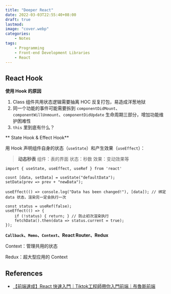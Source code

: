 ```yaml
---
title: "Deeper React"
date: 2022-03-03T22:55:40+08:00
draft: true
lastmod: 
image: "cover.webp"
categories:
    - Notes
tags:
    - Programming
    - Front-end Development Libraries
    - React
---
```


## React Hook

**使用 Hook 的原因**

1. Class 组件共用状态逻辑需要抽离 HOC 反复打包，易造成洋葱地狱
2. 同一个功能的事件可能需要拆到 `componentDidMount`、`componentWillUnmount`、`componentDidUpdate` 生命周期三部分，增加功能维护困难性
3. `this` 里到底有什么？

** State Hook & Effect Hook**

用 Hook 声明组件自身的状态（`useState`）和产生效果（`useEffect`）：

> **动态秒表**
> 组件：表的界面
> 状态：秒数
> 效果：变动效果等

```react
import { useState, useEffect, useRef } from 'react'

cosnt [data, setData] = useState("defaultData");
setData(prev => prev + "newData");

useEffect(() => console.log("Data has been changed!"), [data]); // 绑定 data 状态，渲染完一定会执行一次

const status = useRef(false);
useEffect(() => {
    if (!status) { return; } // 防止初次渲染执行
    fetchData().then(data => status.current = true);
});
```

**`Callback`、`Memo`、`Context`、React Router、Redux**

Context：管理共用的状态

Redux：超大型应用的 Context

## References

- [【前端速成】React 快速入門｜Tiktok工程師帶你入門前端｜布魯斯前端](https://www.youtube.com/watch?v=zqV7NIFGDrQ)